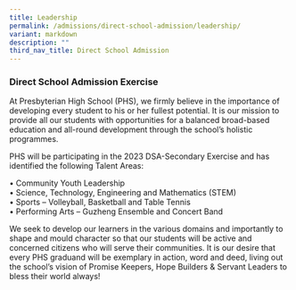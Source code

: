 ```yaml
---
title: Leadership
permalink: /admissions/direct-school-admission/leadership/
variant: markdown
description: ""
third_nav_title: Direct School Admission
---
```

### Direct School Admission Exercise

At Presbyterian High School (PHS), we firmly believe in the importance of developing every student to his or her fullest potential. It is our mission to provide all our students with opportunities for a balanced broad-based education and all-round development through the school’s holistic programmes.

PHS will be participating in the 2023 DSA-Secondary Exercise and has identified the following Talent Areas:&nbsp;

• Community Youth Leadership<br>
• Science, Technology, Engineering and Mathematics (STEM)<br>
• Sports – Volleyball, Basketball and Table Tennis<br>
• Performing Arts – Guzheng Ensemble and Concert Band

We seek to develop our learners in the various domains and importantly to shape and mould character so that our students will be active and concerned citizens who will serve their communities. It is our desire that every PHS graduand will be exemplary in action, word and deed, living out the school’s vision of Promise Keepers, Hope Builders &amp; Servant Leaders to bless their world always!